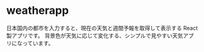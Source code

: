 # weatherapp
日本国内の都市を入力すると、現在の天気と週間予報を取得して表示する React 製アプリです。   背景色が天気に応じて変化する、シンプルで見やすい天気アプリになっています。
